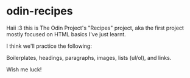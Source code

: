 # odin-recipes

Haii :3 this is The Odin Project's "Recipes" project, aka the first project mostly focused on HTML basics I've just learnt.

I think we'll practice the following:

Boilerplates, headings, paragraphs, images, lists (ul/ol), and links.

Wish me luck!